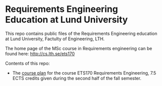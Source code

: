 # Requirements Engineering Education at Lund University

This repo contains public files of the Requirements Engineering education at Lund University, Factulty of Engineering, LTH.

The home page of the MSc course in Requirements engineering can be found here: http://cs.lth.se/ets170

Contents of this repo:

* The [course plan] for the course ETS170 Requirements Engineering, 7.5 ECTS credits given during the second half of the fall semester.

[course plan]: https://github.com/lund-university/reqeng/tree/master/ETS170/2015/course-plan   